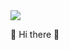 <img src="https://capsule-render.vercel.app/api?type=waving&color=auto&height=300&section=header&text=Hello%20World!&fontSize=90" />


👋  Hi there 👋


